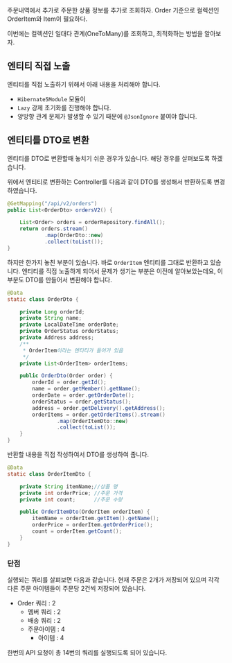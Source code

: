 주문내역에서 추가로 주문한 상품 정보를 추가로 조회하자.
Order 기준으로 컬렉션인 OrderItem와 Item이 필요하다.

이번에는 컬렉션인 일대다 관계(OneToMany)를 조회하고, 최적화하는 방법을 알아보자.

## 엔티티 직접 노출

엔티티를 직접 노출하기 위해서 아래 내용을 처리해야 합니다.
- `Hibernate5Module` 모듈이
- `Lazy` 강제 초기화를 진행해야 합니다.
- 양방향 관계 문제가 발생할 수 있기 때문에 `@JsonIgnore` 붙여야 합니다.

## 엔티티를 DTO로 변환

엔티티를 DTO로 변환할때 놓치기 쉬운 경우가 있습니다.
해당 경우를 살펴보도록 하겠습니다.

위에서 엔티티로 변환하는 Controller를 다음과 같이 DTO를 생성해서 반환하도록 변경하였습니다.

```java
@GetMapping("/api/v2/orders")
public List<OrderDto> ordersV2() {

    List<Order> orders = orderRepository.findAll();
    return orders.stream()
            .map(OrderDto::new)
            .collect(toList());
}
```

하지만 한가지 놓친 부분이 있습니다. 바로 `OrderItem` 엔티티를 그대로 반환하고 있습니다.
엔티티를 직접 노출하게 되어서 문제가 생기는 부분은 이전에 알아보았는데요, 이 부분도 DTO를 만들어서 변환해야 합니다.

```java
@Data
static class OrderDto {

    private Long orderId;
    private String name;
    private LocalDateTime orderDate;
    private OrderStatus orderStatus;
    private Address address;
    /**
     * OrderItem이라는 엔티티가 들어가 있음
     */
    private List<OrderItem> orderItems;

    public OrderDto(Order order) {
        orderId = order.getId();
        name = order.getMember().getName();
        orderDate = order.getOrderDate();
        orderStatus = order.getStatus();
        address = order.getDelivery().getAddress();
        orderItems = order.getOrderItems().stream()
                .map(OrderItemDto::new)
                .collect(toList());
    }
}
```

반환할 내용을 직접 작성하여서 DTO를 생성하여 줍니다.

```java
@Data
static class OrderItemDto {

    private String itemName;//상품 명
    private int orderPrice; //주문 가격
    private int count;      //주문 수량

    public OrderItemDto(OrderItem orderItem) {
        itemName = orderItem.getItem().getName();
        orderPrice = orderItem.getOrderPrice();
        count = orderItem.getCount();
    }
}
```

### 단점

실행되는 쿼리를 살펴보면 다음과 같습니다. 현재 주문은 2개가 저장되어 있으며 각각 다른 주문 아이템들이 주문당 2건씩 저장되어 있습니다.

- Order 쿼리 : 2
  - 멤버 쿼리 : 2
  - 배송 쿼리 : 2
  - 주문아이템 : 4
    - 아이템 : 4

한번의 API 요청이 총 14번의 쿼리를 실행되도록 되어 있습니다.
